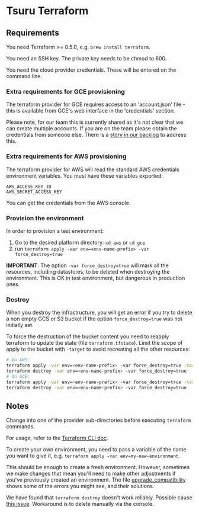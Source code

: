 # Tsuru Terraform

## Requirements

You need Terraform >= 0.5.0, e.g. `brew install terraform`.

You need an SSH key. The private key needs to be chmod to 600.

You need the cloud provider credentials. These will be entered on the command line.

### Extra requirements for GCE provisioning

The terraform provider for GCE requires access to an 'account.json' file - this is available from GCE's web interface in the 'credentials' section.

Please note, for our team this is currently shared as it's not clear that we can create multiple accounts. If you are on the team please obtain the credentials from someone else. There is a [story in our backlog](https://www.pivotaltracker.com/n/projects/1275640/stories/93990946) to address this.

### Extra requirements for AWS provisioning

The terraform provider for AWS will read the standard AWS credentials environment variables. You must have these variables exported:

	AWS_ACCESS_KEY_ID
	AWS_SECRET_ACCESS_KEY

You can get the credentials from the AWS console.

### Provision the environment

In order to provision a test environment:

 1. Go to the desired platform directory:  `cd aws` or `cd gce`
 2. run `terraform apply -var env=<env-name-prefix> -var force_destroy=true`

**IMPORTANT**: The option `-var force_destroy=true` will mark all the resources,
including datastores, to be deleted when destroying the environment.
This is OK in test environment, but dangerous in production ones.

### Destroy

When you destroy the infrastructure, you will get an error if you try to
delete a non empty GCS or S3 bucket if the option `force_destroy=true` was
not initially set.

To force the destruction of the bucket content you need to reapply terraform
to update the state (file `terraform.tfstate`). Limit the scope of apply to
the bucket with `-target` to avoid recreating all the other resources:

```bash
# On AWS:
terraform apply -var env=<env-name-prefix> -var force_destroy=true -target=aws_s3_bucket.registry-s3
terraform destroy -var env=<env-name-prefix> -var force_destroy=true
# On GCE:
terraform apply -var env=<env-name-prefix> -var force_destroy=true -target=google_storage_bucket.registry-gcs
terraform destroy -var env=<env-name-prefix> -var force_destroy=true

```

## Notes

Change into one of the provider sub-directories before executing `terraform` commands.

For usage, refer to the [Terraform CLI doc](https://www.terraform.io/docs/commands/index.html).

To create your own environment, you need to pass a variable of the name you want to give it, e.g. `terraform apply -var env=my-new-environment`.

This should be enough to create a fresh environment. However, sometimes we make changes that mean you'll need to make other adjustments if you've previously created an environment. The file [upgrade_compatibility](/upgrade_compatibility.md) shows some of the errors you might see, and their solutions.

We have found that `terraform destroy` doesn't work reliably. Possible cause [this issue](https://github.com/hashicorp/terraform/issues/1203). Workaround is to delete manually via the console.


